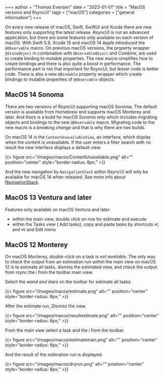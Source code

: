 +++
author = "Thomas Evensen"
date = "2023-01-01"
title =  "MacOS versions and RsyncUI"
tags = ["macOS"]
categories = ["general information"]
+++

On every new release of macOS, Swift, SwiftUI and Xcode there are new features only supporting the latest release. RsyncUI is not an advanced application, but there are some features only available on each version of macOS.  With Swift 5.9, Xcode 15 and macOS 14 Apple introduced the `@Observable` macro. On previous macOS versions, the property wrapper `@StateObject` in combination with `ObservableObject` and Combine, are used to create binding to mutable properties. The new macro simplifies how to create bindings and there is also quite a boost in performance. The performance part is not that important for RsyncUI, but lesser code is better code.  There is also a new `@Bindable` property wrapper which create bindings to mutable properties of `@Observable` objects. 

## MacOS 14 Sonoma

There are two versions of RsyncUI supporting macOS Sonoma. The default version is available from Homebrew and supports macOS Monterey and later. And there is a build for macOS Sonoma only which includes migrating  objects and bindings to the new `@Observable` macro. Migrating code to the new macro is a *breaking change* and that is why there are two builds. 

On macOS 14 is the `ContentUnavailableView`, an interface, which display when the content is unavailable. If the user enters a filter search with no result the new interface displays a default view.

{{< figure src="/images/macos/ContentUnavailable.png" alt="" position="center" style="border-radius: 8px;" >}}

And the new navigation by  `NavigationStack` within RsyncUI will only be available for macOS 14 when released. See more info about [NavigationStack](/post/navstack/).

## MacOS 13 Ventura and later

Features only available on macOS Ventura and later:

- within the main view, double click on row for estimate and execute
- within the Tasks view ( Add tasks),  copy and paste tasks by shortcuts `⌘C` and  `⌘V` and Edit menu

## MacOS 12 Monterey

On macOS Monterey, *double-click* on a task is *not available*. The only way to check the output from an estimation run within the main view on macOS 12 is to estimate all tasks, dismiss the estimated view, and check the output from rsync the i from the toolbar main view.


Select the *wand and stars* on the toolbar for estimate all tasks.
 
{{< figure src="/images/macos/estimate.png" alt="" position="center" style="border-radius: 8px;" >}}

After the estimate run, *Dismiss*  the view.

{{< figure src="/images/macos/resultestimate.png" alt="" position="center" style="border-radius: 8px;" >}}

From the main view select a task and the *i* from the toolbar.

{{< figure src="/images/macos/estimatemain.png" alt="" position="center" style="border-radius: 8px;" >}}

And the result of the estimation run is displayed.

{{< figure src="/images/macos/dryrun.png" alt="" position="center" style="border-radius: 8px;" >}}
